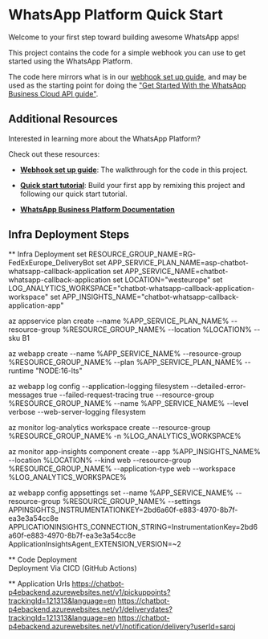 # WhatsApp Platform Quick Start

Welcome to your first step toward building awesome WhatsApp apps!

This project contains the code for a simple webhook you can use to get started using the WhatsApp Platform.

The code here mirrors what is in our [webhook set up guide](https://developers.facebook.com/docs/whatsapp/cloud-api/guides/set-up-webhooks), and may be used as the starting point for doing the ["Get Started With the WhatsApp Business Cloud API guide"](https://developers.facebook.com/docs/whatsapp/getting-started/signing-up/).

## Additional Resources

Interested in learning more about the WhatsApp Platform?

Check out these resources:

- [**Webhook set up guide**](https://developers.facebook.com/docs/whatsapp/getting-started/signing-up/#configure-webhooks): The walkthrough for the code in this project.

- [**Quick start tutorial**](https://developers.facebook.com/docs/whatsapp/getting-started/signing-up/): Build your first app by remixing this project and following our quick start tutorial.

- [**WhatsApp Business Platform Documentation**](https://developers.facebook.com/docs/whatsapp/)



## Infra Deployment Steps

** Infra Deployment
set RESOURCE_GROUP_NAME=RG-FedExEurope_DeliveryBot
set APP_SERVICE_PLAN_NAME=asp-chatbot-whatsapp-callback-application
set APP_SERVICE_NAME=chatbot-whatsapp-callback-application
set LOCATION="westeurope"
set LOG_ANALYTICS_WORKSPACE="chatbot-whatsapp-callback-application-workspace"
set APP_INSIGHTS_NAME="chatbot-whatsapp-callback-application-app"

az appservice plan create --name %APP_SERVICE_PLAN_NAME% --resource-group %RESOURCE_GROUP_NAME% --location %LOCATION% --sku B1 

az webapp create --name %APP_SERVICE_NAME% --resource-group %RESOURCE_GROUP_NAME% --plan %APP_SERVICE_PLAN_NAME% --runtime "NODE:16-lts"

az webapp log config --application-logging filesystem --detailed-error-messages true --failed-request-tracing true --resource-group %RESOURCE_GROUP_NAME%  --name %APP_SERVICE_NAME% --level verbose --web-server-logging filesystem

az monitor log-analytics workspace create --resource-group %RESOURCE_GROUP_NAME% -n %LOG_ANALYTICS_WORKSPACE%

az monitor app-insights component create --app %APP_INSIGHTS_NAME% --location %LOCATION% --kind web --resource-group %RESOURCE_GROUP_NAME% --application-type web --workspace %LOG_ANALYTICS_WORKSPACE%

az webapp config appsettings set --name %APP_SERVICE_NAME% --resource-group %RESOURCE_GROUP_NAME% --settings APPINSIGHTS_INSTRUMENTATIONKEY=2bd6a60f-e883-4970-8b7f-ea3e3a54cc8e APPLICATIONINSIGHTS_CONNECTION_STRING=InstrumentationKey=2bd6a60f-e883-4970-8b7f-ea3e3a54cc8e ApplicationInsightsAgent_EXTENSION_VERSION=~2

** Code Deployment   
 Deployment Via CICD (GitHub Actions)
 
 ** Application Urls
 https://chatbot-p4ebackend.azurewebsites.net/v1/pickuppoints?trackingId=121313&language=en
 https://chatbot-p4ebackend.azurewebsites.net/v1/deliverydates?trackingId=121313&language=en
 https://chatbot-p4ebackend.azurewebsites.net/v1/notification/delivery?userId=saroj